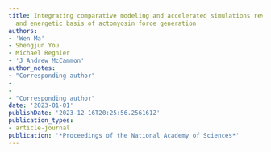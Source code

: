```yaml
---
title: Integrating comparative modeling and accelerated simulations reveals conformational
  and energetic basis of actomyosin force generation
authors:
- 'Wen Ma'
- Shengjun You
- Michael Regnier
- 'J Andrew McCammon'
author_notes:
- "Corresponding author"
-
-
- "Corresponding author"
date: '2023-01-01'
publishDate: '2023-12-16T20:25:56.256161Z'
publication_types:
- article-journal
publication: '*Proceedings of the National Academy of Sciences*'
---
```

